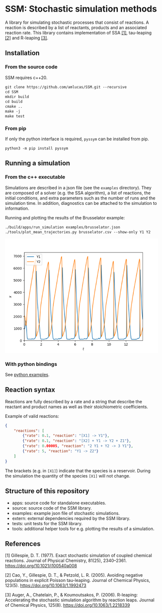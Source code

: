 # SSM: Stochastic simulation methods

A library for simulating stochastic processes that consist of reactions.
A reaction is described by a list of reactants, products and an associated reaction rate.
This library contains implementation of SSA [[1]](#1), tau-leaping [[2]](#2) and R-leaping [[3]](#3).

## Installation

### From the source code

SSM requires c++20.

```shell
git clone https://github.com/amlucas/SSM.git --recursive
cd SSM
mkdir build
cd build
cmake ..
make -j
make test
```

### From pip

If only the python interface is required, `pyssym` can be installed from pip.

```shell
python3 -m pip install pyssym
```


## Running a simulation

### From the c++ executable

Simulations are described in a json file (see the `examples` directory).
They are composed of a solver (e.g. the SSA algorithm), a list of reactions, the initial conditions, and extra parameters such as the number of runs and the simulation time.
In addition, diagnostics can be attached to the simulation to information.

Running and plotting the results of the Brusselator example:
```shell
./build/apps/run_simulation examples/brusselator.json
./tools/plot_mean_trajectories.py brusselator.csv --show-only Y1 Y2
```

![brusselator](docs/images/brusselator.png)


### With python bindings

See [python examples](apps/python).


## Reaction syntax

Reactions are fully described by a rate and a string that describe the reactant and product names as well as their stoichiometric coefficients.

Example of valid reactions:
```json
{
    "reactions": [
        {"rate": 0.1, "reaction": "[X1] -> Y1"},
        {"rate": 0.1, "reaction": "[X2] + Y1 -> Y2 + Z1"},
        {"rate": 0.00005, "reaction": "2 Y1 + Y2 -> 3 Y1"},
        {"rate": 5, "reaction": "Y1 -> Z2"}
    ]
}
```

The brackets (e.g. in `[X1]`) indicate that the species is a reservoir.
During the simulation the quantity of the species `[X1]` will not change.


## Structure of this repository

* apps: source code for standalone executables.
* source: source code of the SSM library.
* examples: example json file of stochastic simulations.
* extern: external dependencies required by the SSM library.
* tests: unit tests for the SSM library.
* tools: additional helper tools for e.g. plotting the results of a simulation.

## References

<a id="1">[1]</a> 
Gillespie, D. T. (1977). 
Exact stochastic simulation of coupled chemical reactions. 
Journal of Physical Chemistry, 81(25), 2340–2361. 
https://doi.org/10.1021/j100540a008

<a id="2">[2]</a> 
Cao, Y., Gillespie, D. T., & Petzold, L. R. (2005). 
Avoiding negative populations in explicit Poisson tau-leaping. 
Journal of Chemical Physics, 123(5). 
https://doi.org/10.1063/1.1992473


<a id="3">[3]</a> 
Auger, A., Chatelain, P., & Koumoutsakos, P. (2006). 
R-leaping: Accelerating the stochastic simulation algorithm by reaction leaps. 
Journal of Chemical Physics, 125(8). 
https://doi.org/10.1063/1.2218339


